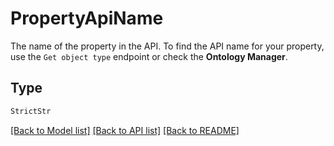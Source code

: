 # PropertyApiName

The name of the property in the API. To find the API name for your property, use the `Get object type`
endpoint or check the **Ontology Manager**.


## Type
```python
StrictStr
```


[[Back to Model list]](../../../../README.md#models-v2-link) [[Back to API list]](../../../../README.md#apis-v2-link) [[Back to README]](../../../../README.md)
